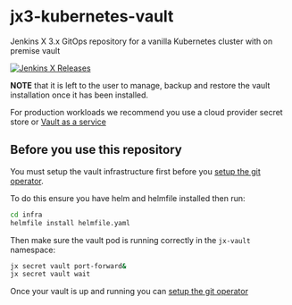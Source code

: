 # jx3-kubernetes-vault

Jenkins X 3.x GitOps repository for a vanilla Kubernetes cluster with on premise vault
        
[![Jenkins X Releases](https://img.shields.io/badge/Jenkins%20X-Releases-blue)](docs/README.md)

**NOTE** that it is left to the user to manage, backup and restore the vault installation once it has been installed. 

For production workloads we recommend you use a cloud provider secret store or [Vault as a service](https://www.hashicorp.com/resources/running-vault-as-a-service-on-hashicorp-cloud-platform) 


## Before you use this repository

You must setup the vault infrastructure first before you [setup the git operator](https://jenkins-x.io/v3/admin/setup/operator/). 

To do this ensure you have helm and helmfile installed then run:

```bash 
cd infra
helmfile install helmfile.yaml
```

Then make sure the vault pod is running correctly in the `jx-vault` namespace:

```bash 
jx secret vault port-forward&
jx secret vault wait
```

Once your vault is up and running you can [setup the git operator](https://jenkins-x.io/v3/admin/setup/operator/) 

